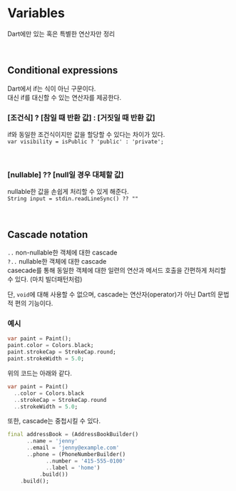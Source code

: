 # Variables

Dart에만 있는 혹은 특별한 연산자만 정리

<br/>

## Conditional expressions
Dart에서 if는 식이 아닌 구문이다.  
대신 if를 대신할 수 있는 연산자를 제공한다.

### [조건식] ? [참일 때 반환 값] : [거짓일 때 반환 값]
if와 동일한 조건식이지만 값을 할당할 수 있다는 차이가 있다.  
`var visibility = isPublic ? 'public' : 'private';`

<br/>

### [nullable] ?? [null일 경우 대체할 값]
nullable한 값을 손쉽게 처리할 수 있게 해준다.  
`String input = stdin.readLineSync() ?? ""`

<br/>

## Cascade notation 
`..` non-nullable한 객체에 대한 cascade   
`?..` nullable한 객체에 대한 cascade  
casecade를 통해 동일한 객체에 대한 일련의 연산과 메서드 호출을 간편하게 처리할 수 있다. (마치 빌더패턴처럼)

단, `void`에 대해 사용할 수 없으며, cascade는 연산자(operator)가 아닌 Dart의 문법적 편의 기능이다.

### 예시
```dart
var paint = Paint();
paint.color = Colors.black;
paint.strokeCap = StrokeCap.round;
paint.strokeWidth = 5.0;
```
위의 코드는 아래와 같다.
```dart
var paint = Paint()
  ..color = Colors.black
  ..strokeCap = StrokeCap.round
  ..strokeWidth = 5.0;
```
또한, cascade는 중첩시킬 수 있다.
```dart
final addressBook = (AddressBookBuilder()
      ..name = 'jenny'
      ..email = 'jenny@example.com'
      ..phone = (PhoneNumberBuilder()
            ..number = '415-555-0100'
            ..label = 'home')
          .build())
    .build();
```